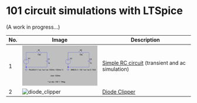 # 101 circuit simulations with LTSpice

(A work in progress...)

| No. | Image | Description |
|---|---|---|
| 1 | ![simple_rc](./simple_rc.png) | [Simple RC circuit][1] (transient and ac simulation)|
| 2 | ![diode_clipper](./diode_cipper.png) | [Diode Clipper][2]|
 

 [1]: https://github.com/mkvenkit/ltspice101/tree/main/simple_rc
 [2]: https://github.com/mkvenkit/ltspice101/tree/main/diode_clipper
